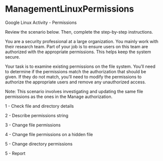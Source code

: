 # ManagementLinuxPermissions

Google Linux Activity - Permissions

Review the scenario below. Then, complete the step-by-step instructions.

You are a security professional at a large organization. You mainly work with their research team. Part of your job is to ensure users on this team are authorized with the appropriate permissions. This helps keep the system secure. 

Your task is to examine existing permissions on the file system. You’ll need to determine if the permissions match the authorization that should be given. If they do not match, you’ll need to modify the permissions to authorize the appropriate users and remove any unauthorized access.

Note: This scenario involves investigating and updating the same file permissions as the ones in the 
Manage authorization.

1 - Check file and directory details

2 - Describe permissions string

3 - Change file permissions

4 - Change file permissions on a hidden file

5 - Change directory permissions 

5 - Report
